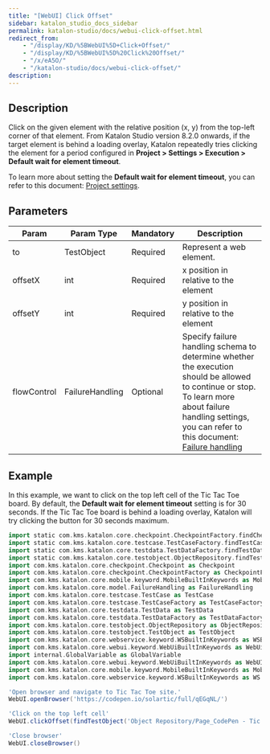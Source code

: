 ```yaml
---
title: "[WebUI] Click Offset" 
sidebar: katalon_studio_docs_sidebar
permalink: katalon-studio/docs/webui-click-offset.html 
redirect_from:
    - "/display/KD/%5BWebUI%5D+Click+Offset/"
    - "/display/KD/%5BWebUI%5D%20Click%20Offset/"
    - "/x/eA5O/"
    - "/katalon-studio/docs/webui-click-offset/"
description: 
---
```


## Description

Click on the given element with the relative position (x, y) from the top-left corner of that element. From Katalon Studio version 8.2.0 onwards, if the target element is behind a loading overlay, Katalon repeatedly tries clicking the element for a period configured in **Project > Settings > Execution > Default wait for element timeout**.

To learn more about setting the **Default wait for element timeout**, you can refer to this document: [Project settings](https://docs.katalon.com/katalon-studio/docs/execution-settings.html#default-execution-settings).

## Parameters

| Param | Param Type | Mandatory | Description |
| --- | --- | --- | --- |
| to | TestObject | Required | Represent a web element. |
| offsetX | int | Required | x position in relative to the element |
| offsetY | int | Required | y position in relative to the element |
| flowControl | FailureHandling | Optional | Specify failure handling schema to determine whether the execution should be allowed to continue or stop. To learn more about failure handling settings, you can refer to this document: [Failure handling](https://docs.katalon.com/katalon-studio/docs/failure-handling.html#default-failure-handlingbehavior)|

## Example

In this example, we want to click on the top left cell of the Tic Tac Toe board. 
By default, the **Default wait for element timeout** setting is for 30 seconds. If the Tic Tac Toe board is behind a loading overlay, Katalon will try clicking the button for 30 seconds maximum.

```groovy
import static com.kms.katalon.core.checkpoint.CheckpointFactory.findCheckpoint
import static com.kms.katalon.core.testcase.TestCaseFactory.findTestCase
import static com.kms.katalon.core.testdata.TestDataFactory.findTestData
import static com.kms.katalon.core.testobject.ObjectRepository.findTestObject
import com.kms.katalon.core.checkpoint.Checkpoint as Checkpoint
import com.kms.katalon.core.checkpoint.CheckpointFactory as CheckpointFactory
import com.kms.katalon.core.mobile.keyword.MobileBuiltInKeywords as MobileBuiltInKeywords
import com.kms.katalon.core.model.FailureHandling as FailureHandling
import com.kms.katalon.core.testcase.TestCase as TestCase
import com.kms.katalon.core.testcase.TestCaseFactory as TestCaseFactory
import com.kms.katalon.core.testdata.TestData as TestData
import com.kms.katalon.core.testdata.TestDataFactory as TestDataFactory
import com.kms.katalon.core.testobject.ObjectRepository as ObjectRepository
import com.kms.katalon.core.testobject.TestObject as TestObject
import com.kms.katalon.core.webservice.keyword.WSBuiltInKeywords as WSBuiltInKeywords
import com.kms.katalon.core.webui.keyword.WebUiBuiltInKeywords as WebUiBuiltInKeywords
import internal.GlobalVariable as GlobalVariable
import com.kms.katalon.core.webui.keyword.WebUiBuiltInKeywords as WebUI
import com.kms.katalon.core.mobile.keyword.MobileBuiltInKeywords as Mobile
import com.kms.katalon.core.webservice.keyword.WSBuiltInKeywords as WS

'Open browser and navigate to Tic Tac Toe site.'
WebUI.openBrowser('https://codepen.io/solartic/full/qEGqNL/')

'Click on the top left cell'
WebUI.clickOffset(findTestObject('Object Repository/Page_CodePen - Tic Tac Toe/canvas_tic-tac-toe-board'), 100, 100)

'Close browser'
WebUI.closeBrowser()
```